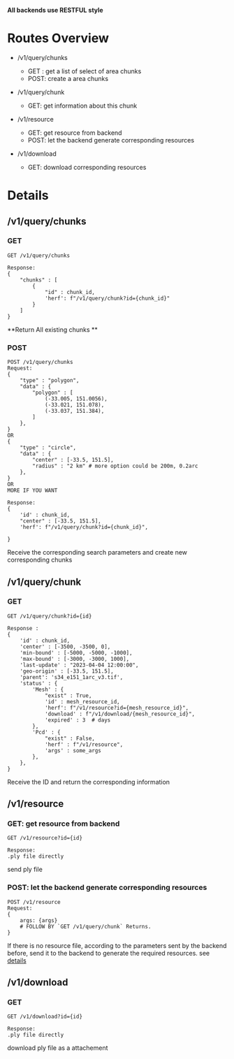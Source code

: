 **All backends use RESTFUL style**
# Routes Overview
- /v1/query/chunks
    - GET : get a list of select of area chunks
    - POST: create a area chunks
- /v1/query/chunk
    - GET: get information about this chunk

- /v1/resource
    - GET: get resource from backend
    - POST: let the backend generate corresponding resources
- /v1/download
    - GET: download corresponding resources

# Details
## /v1/query/chunks
### GET
```
GET /v1/query/chunks

Response: 
{
    "chunks" : [
        {
            "id" : chunk_id,
            'herf': f"/v1/query/chunk?id={chunk_id}"
        }
    ]
}

```
**Return All existing chunks ** 


### POST

```
POST /v1/query/chunks
Request:
{
    "type" : "polygon",
    "data" : {
        "polygon" : [
            (-33.005, 151.0056),
            (-33.021, 151.078),
            (-33.037, 151.384),
        ]
    },
}
OR
{
    "type" : "circle",
    "data" : {
        "center" : [-33.5, 151.5],
        "radius" : "2 km" # more option could be 200m, 0.2arc
    },
}
OR 
MORE IF YOU WANT

Response:
{
    'id' : chunk_id,
    "center" : [-33.5, 151.5],
    'herf': f"/v1/query/chunk?id={chunk_id}", 
    
}

```
Receive the corresponding search parameters and create new corresponding chunks


## /v1/query/chunk
### GET
```
GET /v1/query/chunk?id={id}

Response :
{
    'id' : chunk_id,
    'center' : [-3500, -3500, 0],
    'min-bound' : [-5000, -5000, -1000],
    'max-bound' : [-3000, -3000, 1000],
    'last-update' : "2023-04-04 12:00:00",
    'geo-origin' : [-33.5, 151.5],
    'parent': 's34_e151_1arc_v3.tif',
    'status' : {
        'Mesh' : {
            "exist" : True,
            'id' : mesh_resource_id,
            'herf': f"/v1/resource?id={mesh_resource_id}", 
            'download' : f"/v1/download/{mesh_resource_id}",
            'expired' : 3  # days
        },
        'Pcd' : {
            "exist" : False,
            'herf' : f"/v1/resource",
            'args' : some_args
        },
    },
}

```
Receive the ID and return the corresponding information

## /v1/resource
### GET: get resource from backend
```
GET /v1/resource?id={id}

Response:
.ply file directly

```
send ply file

### POST: let the backend generate corresponding resources
```
POST /v1/resource
Request:
{
    args: {args}
    # FOLLOW BY `GET /v1/query/chunk` Returns.
}

```
If there is no resource file, according to the parameters sent by the backend before, send it to the backend to generate the required resources. see [details](#v1querychunk)


## /v1/download
### GET
```
GET /v1/download?id={id}

Response:
.ply file directly

```
download ply file as a attachement
